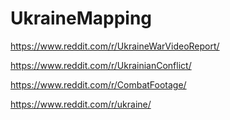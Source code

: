 # UkraineMapping

https://www.reddit.com/r/UkraineWarVideoReport/

https://www.reddit.com/r/UkrainianConflict/

https://www.reddit.com/r/CombatFootage/

https://www.reddit.com/r/ukraine/

